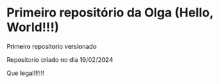 # Primeiro repositório da Olga (Hello, World!!!)
 Primeiro repositorio versionado


 Repositorio criado no dia 19/02/2024

 Que legal!!!!!!

